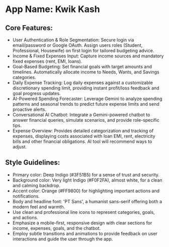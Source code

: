 # **App Name**: Kwik Kash

## Core Features:

- User Authentication & Role Segmentation: Secure login via email/password or Google OAuth. Assign users roles (Student, Professional, Housewife) on first login for tailored budgeting advice.
- Income & Fixed Expenses Input: Capture income sources and mandatory fixed expenses (rent, EMI, loans).
- Goal-Based Budgeting: Set financial goals with target amounts and timelines. Automatically allocate income to Needs, Wants, and Savings categories.
- Daily Expense Tracking: Log daily expenses against a customizable discretionary spending limit, providing instant profit/loss feedback and goal progress updates.
- AI-Powered Spending Forecaster: Leverage Gemini to analyze spending patterns and seasonal trends to predict future expense limits and send proactive alerts.
- Conversational AI Chatbot: Integrate a Gemini-powered chatbot to answer financial queries, simulate scenarios, and provide role-specific tips.
- Expense Overview: Provides detailed categorization and tracking of expenses, displaying costs associated with loan EMI, rent, electricity bills and other financial obligations. AI tool will recommend ways to adjust.

## Style Guidelines:

- Primary color: Deep Indigo (#3F51B5) for a sense of trust and security.
- Background color: Very light Indigo (#F0F2FA), almost white, for a clean and calming backdrop.
- Accent color: Orange (#FF9800) for highlighting important actions and notifications.
- Body and headline font: 'PT Sans', a humanist sans-serif offering both a modern feel and warmth.
- Use clean and professional line icons to represent categories, goals, and actions.
- Emphasize a mobile-first, responsive design with clear sections for income, expenses, goals, and the chatbot.
- Employ subtle transitions and animations to provide feedback on user interactions and guide the user through the app.